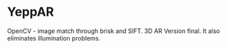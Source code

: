 # YeppAR
OpenCV - image match through brisk and SIFT. 3D AR Version final.
It also eliminates illumination problems.
